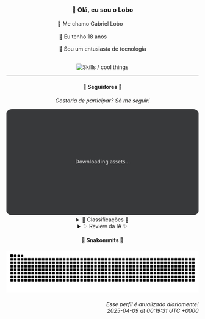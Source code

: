<div align="center">
  <h3>👋 Olá, eu sou o Lobo</h3>
  
  <p>🐺 Me chamo Gabriel Loboㅤㅤㅤㅤㅤ</p>
  <p>🧔 Eu tenho 18 anosㅤㅤㅤㅤㅤㅤㅤㅤ</p>
  <p>🧠 Sou um entusiasta de tecnologia</p>

  <br/>

  <img width="600" alt="Skills / cool things" src="https://skills-icons.vercel.app/api/icons?i=python,md,html,css,js,github,git,vscode,linux,node,ts,sass,react,vite,vercel,lottie,ionic,capacitor,zustand,framer,firebase,arduino,godot,tailwind,shadcnui,lucide,zorinos,pnpm,reactnative&perline=14" />
</div>

<hr />

<div align="center">
    <h4>👤 Seguidores 👤</h4>
    <p><i>Gostaria de participar? Só me seguir!</i></p>
    <img width="600" src=".github/assets/cards/top3.svg" alt="Top 3 followers contributors (monthly)" />
    <details>
    <summary>🏅 Classificações 🏅</summary>
    <br/>
    <table>
        <thead>
            <tr align="center">
                <th>Posição</th>
                <th>Seguidor</th>
                <th>Contribuições</th>
            </tr>
        </thead>
        <tbody>
            <tr align="center">
                <td>1°</td>
                <td><a href="https://github.com/EvertonMJunior">Everton Marcelino Jr.</a></td>
                <td>67 ctr.</td>
            </tr>
            <tr align="center">
                <td>2°</td>
                <td><a href="https://github.com/felipegueller">Felipe Gueller</a></td>
                <td>46 ctr.</td>
            </tr>
            <tr align="center">
                <td>3°</td>
                <td><a href="https://github.com/danko-nobre">Danilo Nobre</a></td>
                <td>36 ctr.</td>
            </tr>
            <tr align="center">
                <td>4°</td>
                <td><a href="https://github.com/wTechnoo">Cézar</a></td>
                <td>33 ctr.</td>
            </tr>
            <tr align="center">
                <td>5°</td>
                <td><a href="https://github.com/LestterX">LestterX</a></td>
                <td>31 ctr.</td>
            </tr>
            <tr align="center">
                <td>6°</td>
                <td><a href="https://github.com/gustavosett">Gustavo Carvalho</a></td>
                <td>21 ctr.</td>
            </tr>
            <tr align="center">
                <td>7°</td>
                <td><a href="https://github.com/junglivre">jung</a></td>
                <td>19 ctr.</td>
            </tr>
            <tr align="center">
                <td>8°</td>
                <td><a href="https://github.com/RafaZeero">Rafael Lima de Morais</a></td>
                <td>15 ctr.</td>
            </tr>
            <tr align="center">
                <td>9°</td>
                <td><a href="https://github.com/LuidiPiresHub">Luídi Pires</a></td>
                <td>10 ctr.</td>
            </tr>
            <tr align="center">
                <td>10°</td>
                <td><a href="https://github.com/DeyvedAntonio">Deyved Antonio</a></td>
                <td>8 ctr.</td>
            </tr>
        </tbody>
    </table>
    </details>
    <details>
    <summary>✨ Review da IA ✨</summary>
    <br/>
    <div align="justify"><p><b>Everton Marcelino Jr.</b>, 67 contribuições? Que inveja! Imagino que a maior parte delas seja polindo aquele seu repositório pessoal, "EvertonMJunior/EvertonMJunior". Sério, desde 2021 e nada de novo por lá? Mas ei, pelo menos você contribuiu com o TypeORM, quem sabe um dia você cria algo tão popular quanto, ou talvez não.</p>
<p><b>Felipe Gueller</b>, ah, o "Bacharel em Sistemas de Informações" que coleciona componentes HTML "legais". Seus "componentes-html-diversos" estão tão diversos que nem estrelas conseguiram. E usar o curso da Origamid em 2024? Isso não te faz sentir um pouco... atrasado? Mas não se preocupe, o importante é continuar aprendendo, mesmo que seja HTML e CSS.</p>
<p><b>Danilo Nobre</b>, o artista 3D que ocasionalmente lembra que também é Full-stack. Contribuições em um fork de ferramenta de animação 3D... será que você está tentando fugir do front-end? E aquele projeto Moodle de 2014? É tipo um fóssil digital, Danilo. Mas ei, pelo menos você está "Crafting web & game experiences", como diz na bio. </p>
<p><b>Cézar</b>, .NET Developer... e? Sem atividade recente? Sério? Você está no ranking por quê mesmo? Ah, sim, por ser um dos seguidores. Bom, pelo menos você existe. Da próxima vez, mostre algum código, Cézar, só pra gente ter certeza de que você não é um bot.</p>
<p><b>LestterX</b>, "Portifólio e Sistemas"... que não persistem dados. Que triste. Mas hey, pelo menos você tem um portfólio, certo? E "Hydra", o "game launcher com bittorrent"... Original. Agora só falta alguém usar. Mas não desanime, a persistência é a chave, mesmo que seus dados desapareçam depois de algumas horas.</p>
<p><b>Gustavo Carvalho</b>, "Interested in contributing and learning new things." Contribuições para telemetria? Que empolgante... para quem gosta de telemetria, claro. Pelo menos está contribuindo em projetos relevantes, diferente de outros por aqui. Continue assim, Gustavo, quem sabe um dia você consegue entender pra que serve tudo isso.</p>
<p><b>Jung</b>, "work in progress...". Sua bio é mais interessante que suas contribuições. Dev Web - Bixos 1F? Isso cheira a projeto de faculdade abandonado. E contribuir com WireGuard? Tentando ficar anônimo depois de mostrar esse seu "Dev Web"? Não se preocupe, Jung, todos nós temos nossos segredos. </p>
<p><b>Rafael Lima de Morais</b>, Go, Typescript, Rust, Vim... parece até currículo de LinkedIn. Mas "Ragna clicker"? Sério? Isso é o que você faz com todo esse conhecimento? E forks de plugins Tailwind? Cadê a originalidade? Ah, e parabéns por usar Vim, o editor de texto que faz você parecer ocupado enquanto não faz nada. </p>
<p><b>Luídi Pires</b>, Front-End, Back-End, Full Stack... a santíssima trindade da falta de foco. "Pixels-Art", "E-CommerceX", "Todo-List"... todos com zero estrelas. Parece que alguém está colecionando projetos inacabados. Mas não se preocupe, Luídi, quantidade não é qualidade. Ou é? 🤔</p>
<p><b>Deyved Antonio</b>, Analista de Dados... analisando o quê? Seu próprio repositório com 2 estrelas? Um clone do Tabnews? "Projeto_Turnover_colaboradores" em Excel? Que moderno! E "Estoque" em Python? Espero que você tenha usado algo mais avançado que um dicionário. Mas ei, pelo menos você é pai e marido, isso já é mais do que alguns aqui conseguiram. </p>
<p><b>Ghost of Ångström⚯</b>, um nome misterioso para... 6 contribuições? E um fork do seu próprio site? "CriptoLivre é um site que reúne os melhores serviços de criptomoedas sem KYC"... Soa promissor, pena que não tem código pra ver. Continue promovendo a privacidade, Ghost, porque suas contribuições não estão chamando a atenção de ninguém. </p>
</div>
    </details>
</div>

<div align="center">
  <h4>🐍 Snakommits 🐍</h4>
    <picture>
      <source media="(prefers-color-scheme: dark)" srcset="https://raw.githubusercontent.com/Lobooooooo14/Lobooooooo14/snake-output/snake-dark.svg">
      <source media="(prefers-color-scheme: light)" srcset="https://raw.githubusercontent.com/Lobooooooo14/Lobooooooo14/snake-output/snake-light.svg">
      <img alt="github contribution grid snake animation" src="https://raw.githubusercontent.com/Lobooooooo14/Lobooooooo14/snake-output/snake-light.svg">
    </picture>
</div>

<h6 align="right">
  Esse perfil é atualizado diariamente!<br/> <i>2025-04-09 at 00:19:31 UTC +0000</i>
<h6>